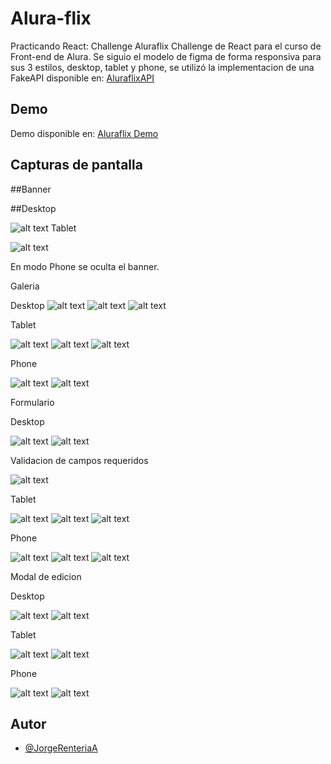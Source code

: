# Alura-flix
Practicando React: Challenge Aluraflix
Challenge de React para el curso de Front-end de Alura.
Se siguio el modelo de figma de forma responsiva para sus 3 estilos, desktop, tablet y phone, se utilizó la implementacion de una FakeAPI disponible en:  [AluraflixAPI](https://alura-flix-api-nu.vercel.app/)

## Demo

Demo disponible en: [Aluraflix Demo](https://alura-flix-nu-six.vercel.app/)

## Capturas de pantalla

##Banner

##Desktop

![alt text](https://github.com/JorgeRenteriaA/Alura-flix/blob/main/Screenshots/Desktop%20banner.png)
Tablet

![alt text](https://github.com/JorgeRenteriaA/Alura-flix/blob/main/Screenshots/Tablet%20banner.png)

En modo Phone se oculta el banner.

Galeria

Desktop
![alt text](https://github.com/JorgeRenteriaA/Alura-flix/blob/main/Screenshots/Desktop%20galeria.png)
![alt text](https://github.com/JorgeRenteriaA/Alura-flix/blob/main/Screenshots/Desktop%20galeria%202.png)
![alt text](https://github.com/JorgeRenteriaA/Alura-flix/blob/main/Screenshots/Desktop%20footer.png)

Tablet

![alt text](https://github.com/JorgeRenteriaA/Alura-flix/blob/main/Screenshots/Tablet%20galeria%201.png)
![alt text](https://github.com/JorgeRenteriaA/Alura-flix/blob/main/Screenshots/Tablet%20galeria%202.png)
![alt text](https://github.com/JorgeRenteriaA/Alura-flix/blob/main/Screenshots/Tablet%20footer.png)

Phone

![alt text](https://github.com/JorgeRenteriaA/Alura-flix/blob/main/Screenshots/Phone%20galeria.png)
![alt text](https://github.com/JorgeRenteriaA/Alura-flix/blob/main/Screenshots/Phone%20galeria%202.png)

Formulario

Desktop

![alt text](https://github.com/JorgeRenteriaA/Alura-flix/blob/main/Screenshots/Desktop%20formulario%201.png)
![alt text](https://github.com/JorgeRenteriaA/Alura-flix/blob/main/Screenshots/Desktop%20formulario%202.png)

Validacion de campos requeridos

![alt text](https://github.com/JorgeRenteriaA/Alura-flix/blob/main/Screenshots/Desktop%20formulario%20validacion.png)

Tablet

![alt text](https://github.com/JorgeRenteriaA/Alura-flix/blob/main/Screenshots/Tablet%20formulario%201.png)
![alt text](https://github.com/JorgeRenteriaA/Alura-flix/blob/main/Screenshots/Tablet%20formulario%202.png)
![alt text](https://github.com/JorgeRenteriaA/Alura-flix/blob/main/Screenshots/Tablet%20formulario%20validacion.png)

Phone

![alt text](https://github.com/JorgeRenteriaA/Alura-flix/blob/main/Screenshots/Phone%20formulario%201.png)
![alt text](https://github.com/JorgeRenteriaA/Alura-flix/blob/main/Screenshots/Phone%20formulario%202.png)
![alt text](https://github.com/JorgeRenteriaA/Alura-flix/blob/main/Screenshots/Phone%20formulario%20validacion.png)

Modal de edicion

Desktop

![alt text](https://github.com/JorgeRenteriaA/Alura-flix/blob/main/Screenshots/Desktop%20modal.png)
![alt text](https://github.com/JorgeRenteriaA/Alura-flix/blob/main/Screenshots/Desktop%20modal%20valdiacion.png)

Tablet

![alt text](https://github.com/JorgeRenteriaA/Alura-flix/blob/main/Screenshots/Tablet%20modal.png)
![alt text](https://github.com/JorgeRenteriaA/Alura-flix/blob/main/Screenshots/Tablet%20modal%20validacion.png)

Phone

![alt text](https://github.com/JorgeRenteriaA/Alura-flix/blob/main/Screenshots/Phone%20modal.png)
![alt text](https://github.com/JorgeRenteriaA/Alura-flix/blob/main/Screenshots/Phone%20modal%20validacion.png)

## Autor

- [@JorgeRenteriaA](https://github.com/JorgeRenteriaA)

